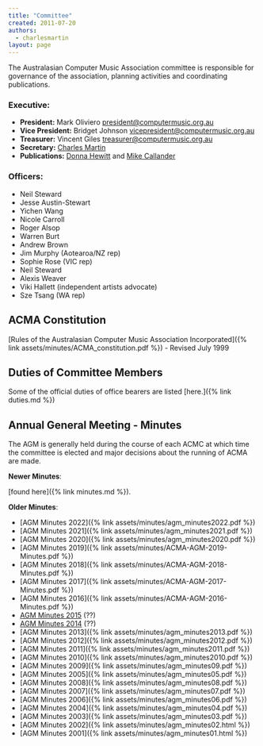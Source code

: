 ```yaml
---
title: "Committee"
created: 2011-07-20
authors: 
  - charlesmartin
layout: page
---
```


The Australasian Computer Music Association committee is responsible for
governance of the association, planning activities and coordinating
publications.

### **Executive:**  

- **President:** Mark Oliviero <president@computermusic.org.au>  
- **Vice President:** Bridget Johnson <vicepresident@computermusic.org.au>  
- **Treasurer:** Vincent Giles <treasurer@computermusic.org.au>  
- **Secretary:** [Charles Martin](https://comp.anu.edu.au/people/charles-martin/)
- **Publications:** [Donna Hewitt](https://www.une.edu.au/staff-profiles/hass/dhewitt4) and [Mike Callander](https://www.rmit.edu.au/contact/staff-contacts/academic-staff/c/callander-dr-mike)

### **Officers:**

- Neil Steward
- Jesse Austin-Stewart
- Yichen Wang
- Nicole Carroll
- Roger Alsop
- Warren Burt
- Andrew Brown
- Jim Murphy (Aotearoa/NZ rep)
- Sophie Rose (VIC rep)
- Neil Steward
- Alexis Weaver
- Viki Hallett (independent artists advocate)
- Sze Tsang (WA rep)


## ACMA Constitution  

[Rules of the Australasian Computer Music Association Incorporated]({% link assets/minutes/ACMA_constitution.pdf %}) - Revised July 1999

## Duties of Committee Members  

Some of the official duties of office bearers are listed [here.]({% link duties.md %})

## Annual General Meeting - Minutes  

The AGM is generally held during the course of each ACMC at which time the committee is elected and major decisions about the running of ACMA are made.

**Newer Minutes**:

[found here]({% link minutes.md %}).

**Older Minutes**:

- [AGM Minutes 2022]({% link assets/minutes/agm_minutes2022.pdf %})
- [AGM Minutes 2021]({% link assets/minutes/agm_minutes2021.pdf %})
- [AGM Minutes 2020]({% link assets/minutes/agm_minutes2020.pdf %})
- [AGM Minutes 2019]({% link assets/minutes/ACMA-AGM-2019-Minutes.pdf %})
- [AGM Minutes 2018]({% link assets/minutes/ACMA-AGM-2018-Minutes.pdf %})
- [AGM Minutes 2017]({% link assets/minutes/ACMA-AGM-2017-Minutes.pdf %})
- [AGM Minutes 2016]({% link assets/minutes/ACMA-AGM-2016-Minutes.pdf %})
- [AGM Minutes 2015]() (??)
- [AGM Minutes 2014]() (??)
- [AGM Minutes 2013]({% link assets/minutes/agm_minutes2013.pdf %})
- [AGM Minutes 2012]({% link assets/minutes/agm_minutes2012.pdf %})
- [AGM Minutes 2011]({% link assets/minutes/agm_minutes2011.pdf %})
- [AGM Minutes 2010]({% link assets/minutes/agm_minutes2010.pdf %})
- [AGM Minutes 2009]({% link assets/minutes/agm_minutes09.pdf %})
- [AGM Minutes 2005]({% link assets/minutes/agm_minutes05.pdf %})
- [AGM Minutes 2008]({% link assets/minutes/agm_minutes08.pdf %})
- [AGM Minutes 2007]({% link assets/minutes/agm_minutes07.pdf %})
- [AGM Minutes 2006]({% link assets/minutes/agm_minutes06.pdf %})
- [AGM Minutes 2004]({% link assets/minutes/agm_minutes04.pdf %})
- [AGM Minutes 2003]({% link assets/minutes/agm_minutes03.pdf %})
- [AGM Minutes 2002]({% link assets/minutes/agm_minutes02.html %})
- [AGM Minutes 2001]({% link assets/minutes/agm_minutes01.html %})

